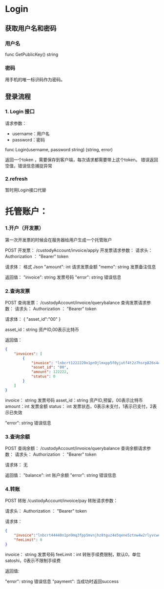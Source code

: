 # Login

## 获取用户名和密码

### 用户名

func GetPublicKey() string 

###  密码

用手机的唯一标识码作为密码。

## 登录流程

### 1. Login 接口

请求参数：

- username：用户名
- password：密码

func Login(username, password string) (string, error)

返回一个token ，需要保存到客户端，每次请求都需要带上这个token。
错误返回空值，错误信息捕捉异常

### 2.refresh
暂时用Login接口代替


# 托管账户：
### 1.开户（开发票）
第一次开发票的时候会在服务器给用户生成一个托管账户

POST 开发票： /custodyAccount/invoice/apply
开发票请求参数：
请求头：
Authorization ： "Bearer" token

请求体：
格式 Json
"amount": int 请求发票金额
"memo": string 发票备注信息

返回值：
"invoice": string 发票号码
"error": string 错误信息

### 2.查询发票

POST 查询发票： /custodyAccount/invoice/querybalance
查询发票请求参数：
请求头：
Authorization ： "Bearer" token

请求体：
{
"asset_id":"00"
}

asset_id：string 资产ID,00表示比特币

返回值：
```json
{
    "invoices": [
        {
            "invoice": "lnbcrt1222220n1pn9jlmxpp5f0yjutf4t2z7hsrp826s4q27f964npgjhjfrtva2pzk240weqt2sdq6dysxcmmkv5sx7umnv3shxerpyqcqzzsxqyz5vqsp5hrtme76j03gaaxle3a3tvd83u86va6q6pltcy2fzta7082ju698q9qyyssqmcey7racq2gu03v54j7jujv2fq7ypkqgj74pcvjpv6p9h5r5lfqplqu9c28lv35x4wrvxvw6hdhjjpppnreqk36he2wyfkxyyknmhqgqxxhtrf",
            "asset_id": "00",
            "amount": 122222,
            "status": 0
        }
    ]
}
```

invoice： string 发票号码
asset_id：string 资产ID,预留，00表示比特币
amount：int 发票金额
status： int 发票状态，0表示未支付，1表示已支付，2表示已失效

"error": string 错误信息
### 3.查询余额


POST 查询余额： /custodyAccount/invoice/querybalance
查询余额请求参数：
请求头：
Authorization ： "Bearer" token

请求体：
无

返回值：
"balance": int 账户余额
"error": string 错误信息

### 4.转账


POST 转账  /custodyAccount/invoice/pay
转账请求参数：

请求头：
Authorization ： "Bearer" token

请求体：
```json 
{
    "invoice":"lnbcrt44440n1pn9mq3fpp5mvnjhz8tguz4e5qene5ztnw4w2rlyvcwecqf53lzyxxvl74aedyqdqqcqzzsxqyz5vqsp5a0gxaku4n3klkjk0x62377u9g97az7mgrmqajp2lludwx70hv3eq9qyyssqq63zjpahhy3r0nlqduyjpjrttlfwxvm052qmehupxfpflyg4fj6yrytfwyl546xd3ptupusr8gazky76f30jny8zhtvx4vrf0ngs72cq98qtry",
    "feeLimit": 0
}
```

invoice： string 发票号码
feeLimit：int 转账手续费限制，默认0，单位satoshi，0表示不限制手续费


返回值:

"error": string 错误信息
"payment": 当成功时返回success












